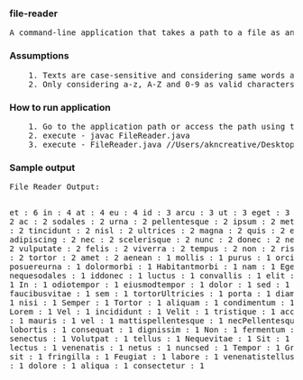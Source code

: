 
<h3>file-reader</h3>
<pre>
A command-line application that takes a path to a file as an argument and prints a word count of its contents.
</pre>


<h3>Assumptions</h3>
<pre>
    1. Texts are case-sensitive and considering same words are different in lower and upper cases( eg: True and true)
    2. Only considering a-z, A-Z and 0-9 as valid characters and removing all other characters 
</pre>
    
    
<h3>How to run application</h3>
<pre>
    1. Go to the application path or access the path using terminal
    2. execute - javac FileReader.java 
    3. execute - FileReader.java //Users/akncreative/Desktop/input.txt
</pre>
    
    
<h3>Sample output</h3>
<pre>
File Reader Output: 

et : 6
in : 4
at : 4
eu : 4
id : 3
arcu : 3
ut : 3
eget : 3
semper : 2
ac : 2
sodales : 2
urna : 2
pellentesque : 2
ipsum : 2
metus : 2
quam : 2
tincidunt : 2
nisl : 2
ultrices : 2
magna : 2
quis : 2
eros : 2
adipiscing : 2
nec : 2
scelerisque : 2
nunc : 2
donec : 2
neque : 2
mi : 2
vulputate : 2
felis : 2
viverra : 2
tempus : 2
non : 2
risus : 2
Eget : 2
tortor : 2
amet : 2
aenean : 1
mollis : 1
purus : 1
orciTellus : 1
posuereurna : 1
dolormorbi : 1
Habitantmorbi : 1
nam : 1
Egestas : 1
nequesodales : 1
iddonec : 1
luctus : 1
convallis : 1
elit : 1
laoreet : 1
In : 1
odiotempor : 1
eiusmodtempor : 1
dolor : 1
sed : 1
duis : 1
faucibusvitae : 1
sem : 1
tortorUltricies : 1
porta : 1
diam : 1
Acras : 1
nisi : 1
Semper : 1
Tortor : 1
aliquam : 1
condimentum : 1
auctor : 1
Lorem : 1
Vel : 1
incididunt : 1
Velit : 1
tristique : 1
accumsan : 1
do : 1
mauris : 1
vel : 1
mattispellentesque : 1
necPellentesque : 1
lobortis : 1
consequat : 1
dignissim : 1
Non : 1
fermentum : 1
vitae : 1
senectus : 1
Volutpat : 1
tellus : 1
Nequevitae : 1
Sit : 1
pharetra : 1
lectus : 1
venenatis : 1
netus : 1
nuncsed : 1
Tempor : 1
Gravida : 1
sit : 1
fringilla : 1
Feugiat : 1
labore : 1
venenatistellus : 1
Lacinia : 1
dolore : 1
aliqua : 1
consectetur : 1
</pre>
